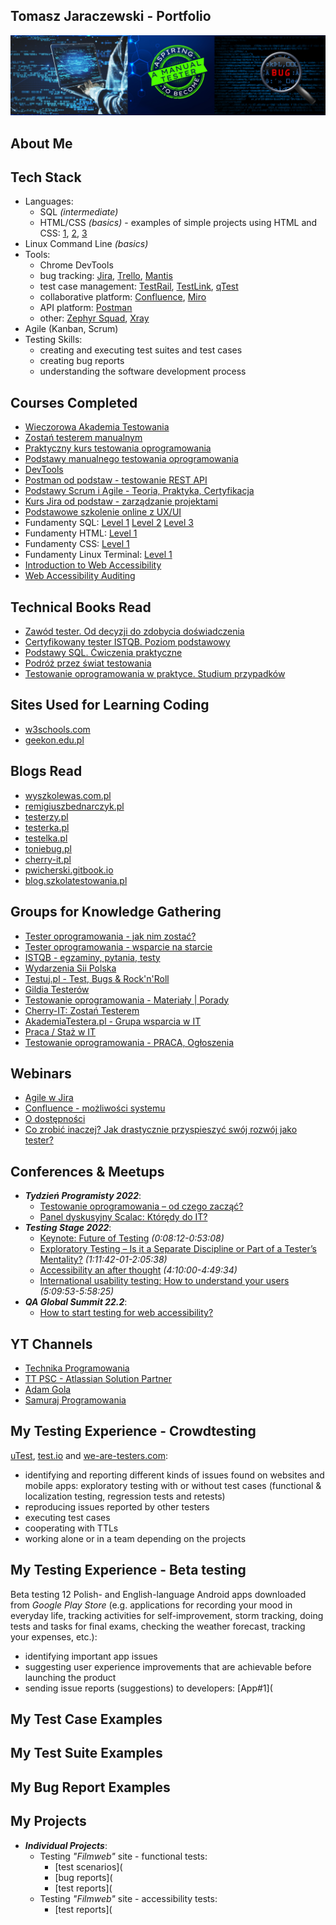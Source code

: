 ## Tomasz Jaraczewski -  Portfolio
![Software Tester](https://github.com/t-jaraczewski/portfolio/blob/main/Manual%20Software%20Tester.png)

## **About Me**

## **Tech Stack**
+ Languages: 
  + SQL *(intermediate)*
  + HTML/CSS *(basics)* - examples of simple projects using HTML and CSS:
      [1](https://codepen.io/t-jaraczewski/full/NWMLEQv), [2](https://codepen.io/t-jaraczewski/full/poVxxqv), [3](https://codepen.io/t-jaraczewski/full/yLjRwmP)
+ Linux Command Line *(basics)*
+ Tools:
  + Chrome DevTools
  + bug tracking: [Jira](https://www.atlassian.com/pl/software/jira), [Trello](https://trello.com/pl), [Mantis](https://www.mantisbt.org)
  + test case management: [TestRail](https://www.gurock.com/testrail), [TestLink](https://testlink.org), [qTest](https://sourceforge.net/projects/qtest)
  + collaborative platform: [Confluence](https://www.atlassian.com/software/confluence), [Miro](https://miro.com)
  + API platform: [Postman](https://www.postman.com)
  + other: [Zephyr Squad](https://marketplace.atlassian.com/apps/1014681/zephyr-squad-test-management-for-jira?tab=overview&hosting=cloud), [Xray](https://www.getxray.app/)
+ Agile (Kanban, Scrum)
+ Testing Skills:
  + creating and executing test suites and test cases
  + creating bug reports
  + understanding the software development process
  
## **Courses Completed**
+ [Wieczorowa Akademia Testowania](https://testuj.pl/course/package/attachment/6336bcfed1e28259196920.pdf)
+ [Zostań testerem manualnym](https://jak-zostac-testerem.pl)
+ [Praktyczny kurs testowania oprogramowania](https://www.udemy.com/course/praktyczny-kurs-testowania-oprogramowania/learn/lecture/28938454?start=0#overview)
+ [Podstawy manualnego testowania oprogramowania](https://www.udemy.com/course/kurs-testowania-oprogramowania/learn/lecture/18697388?start=0#overview)
+ [DevTools](https://szkoleniedlaqa.pl/konsola)
+ [Postman od podstaw - testowanie REST API](https://www.udemy.com/course/postman-od-podstaw-testowanie-rest-api/learn/lecture/30197610?start=0#overview)
+ [Podstawy Scrum i Agile - Teoria, Praktyka, Certyfikacja](https://www.udemy.com/course/scrum-podstawy-teoretyczne-praktyczne-certyfikacja/learn/lecture/8530468?start=0#overview)
+ [Kurs Jira od podstaw - zarządzanie projektami](https://www.udemy.com/course/kurs-jira-od-podstaw-zarzadzanie-projektami/learn/lecture/29785690?start=0#overview)
+ [Podstawowe szkolenie online z UX/UI](https://www.udemy.com/course/podstawowe-szkolenie-uxui/learn/lecture/26880902?start=15#overview)
+ Fundamenty SQL: [Level 1](https://codenga.pl/products/fundamenty_sql_level_1) [Level 2](https://codenga.pl/products/fundamenty_sql_level_2) [Level 3](https://codenga.pl/products/fundamenty_sql_level_3)
+ Fundamenty HTML: [Level 1](https://codenga.pl/products/fundamenty_html_level_1)
+ Fundamenty CSS: [Level 1](https://codenga.pl/products/fundamenty_css_level_1)
+ Fundamenty Linux Terminal: [Level 1](https://codenga.pl/products/fundamenty_terminal_linux_level_1)
+ [Introduction to Web Accessibility](https://www.edx.org/course/web-accessibility-introduction)
+ [Web Accessibility Auditing](https://alison.com/course/web-accessibility-auditing)

## **Technical Books Read**
+ [Zawód tester. Od decyzji do zdobycia doświadczenia](https://helion.pl/ksiazki/zawod-tester-od-decyzji-do-zdobycia-doswiadczenia-radoslaw-smilgin,e_0vj2.htm#format/e)
+ [Certyfikowany tester ISTQB. Poziom podstawowy](https://helion.pl/ksiazki/certyfikowany-tester-istqb-poziom-podstawowy-adam-roman-lucjan-stapp,ctispp.htm#format/e)
+ [Podstawy SQL. Ćwiczenia praktyczne](https://helion.pl/ksiazki/podstawy-sql-cwiczenia-praktyczne-arkadiusz-jakubowski,cwsql.htm#format/d)
+ [Podróż przez świat testowania](https://www.funwithbugs.com/landingpage/juz_jest_dostepna)
+ [Testowanie oprogramowania w praktyce. Studium przypadków](https://helion.pl/ksiazki/testowanie-oprogramowania-w-praktyce-studium-przypadkow-karolina-zmitrowicz-adam-roman,e_0wc1.htm#format/e)

## **Sites Used for Learning Coding**
+ [w3schools.com](https://www.w3schools.com)
+ [geekon.edu.pl](https://geekon.edu.pl)

## **Blogs Read**
+ [wyszkolewas.com.pl](https://www.wyszkolewas.com.pl)
+ [remigiuszbednarczyk.pl](https://remigiuszbednarczyk.pl)
+ [testerzy.pl](https://testerzy.pl)
+ [testerka.pl](https://testerka.pl)
+ [testelka.pl](https://testelka.pl)
+ [toniebug.pl](https://www.toniebug.pl)
+ [cherry-it.pl](http://cherry-it.pl)
+ [pwicherski.gitbook.io](https://pwicherski.gitbook.io)
+ [blog.szkolatestowania.pl](https://blog.szkolatestowania.pl)

## **Groups for Knowledge Gathering**
+ [Tester oprogramowania - jak nim zostać?](https://www.facebook.com/groups/531570473876610)
+ [Tester oprogramowania - wsparcie na starcie](https://www.facebook.com/groups/417833158717454)
+ [ISTQB - egzaminy, pytania, testy](https://www.facebook.com/groups/194288250951242)
+ [Wydarzenia Sii Polska](https://www.facebook.com/groups/810220582655386)
+ [Testuj.pl - Test, Bugs & Rock'n'Roll](https://www.facebook.com/testujpl)
+ [Gildia Testerów](https://www.facebook.com/GildiaTesterow)
+ [Testowanie oprogramowania - Materiały | Porady](https://www.facebook.com/groups/509489587391848)
+ [Cherry-IT: Zostań Testerem](https://www.facebook.com/groups/2133784529983322)
+ [AkademiaTestera.pl - Grupa wsparcia w IT](https://www.facebook.com/groups/574651949645535)
+ [Praca / Staż w IT](https://www.facebook.com/groups/1778129425801951)
+ [Testowanie oprogramowania - PRACA, Ogłoszenia](https://www.facebook.com/groups/215557562210470)

## **Webinars**
+ [Agile w Jira](https://www.youtube.com/watch?v=wppJki3BRM4)
+ [Confluence - możliwości systemu](https://www.youtube.com/watch?v=Y78V3WQrAkc)
+ [O dostępności](https://www.youtube.com/watch?v=wSeIeEMh9os)
+ [Co zrobić inaczej? Jak drastycznie przyspieszyć swój rozwój jako tester?](https://www.4testers.pl/d78dsk98)

## **Conferences & Meetups**
+ **_Tydzień Programisty 2022_**:
  + [Testowanie oprogramowania – od czego zacząć?](https://drive.google.com/file/d/1_NYjW1ztXCFcTaIZLpOAxxzuct06DWyk/view?usp=sharing)
  + [Panel dyskusyjny Scalac: Którędy do IT?](https://drive.google.com/file/d/1psI64hkMXk2hDpQi6bbf16LUrVijZpVq/view?usp=sharing)
+ **_Testing Stage 2022_**:
  + [Keynote: Future of Testing](https://www.youtube.com/watch?v=nMnrY6-uttg) _(0:08:12-0:53:08)_
  + [Exploratory Testing – Is it a Separate Discipline or Part of a Tester’s Mentality?](https://www.youtube.com/watch?v=NVVJyUv9dC0) _(1:11:42-01-2:05:38)_
  + [Accessibility an after thought](https://www.youtube.com/watch?v=NVVJyUv9dC0) _(4:10:00-4:49:34)_
  + [International usability testing: How to understand your users](https://www.youtube.com/watch?v=NVVJyUv9dC0) _(5:09:53-5:58:25)_
+ **_QA Global Summit 22.2_**:
  + [How to start testing for web accessibility?](https://drive.google.com/file/d/1d2O1qBPS437LWs93_Tj7OZKtDHvpPs7N/view?usp=sharing)
  
## **YT Channels**
+ [Technika Programowania](https://www.youtube.com/c/TechnikaProgramowania)
+ [TT PSC - Atlassian Solution Partner](https://www.youtube.com/channel/UC3R3-Hr5-mEvH867VCFDQvA)
+ [Adam Gola](https://www.youtube.com/AdamGola)
+ [Samuraj Programowania](https://www.youtube.com/c/SamurajProgramowania)
  
## **My Testing Experience - Crowdtesting**
[uTest](https://www.utest.com), [test.io](https://test.io) and [we-are-testers.com](https://we-are-testers.com):
  + identifying and reporting different kinds of issues found on websites and mobile apps: exploratory testing with or without test cases (functional & localization testing, regression tests and retests)
  + reproducing issues reported by other testers
  + executing test cases
  + cooperating with TTLs
  + working alone or in a team depending on the projects
  
## **My Testing Experience - Beta testing**
Beta testing 12 Polish- and English-language Android apps downloaded from _Google Play Store_ (e.g. applications for recording your mood in everyday life, tracking activities for self-improvement, storm tracking, doing tests and tasks for final exams, checking the weather forecast, tracking your expenses, etc.):
  + identifying important app issues
  + suggesting user experience improvements that are achievable before launching the product
  + sending issue reports (suggestions) to developers: [App#1](
 
## **My Test Case Examples**

## **My Test Suite Examples**

## **My Bug Report Examples**

## **My Projects**
+ **_Individual Projects_**:
  + Testing _"Filmweb"_ site - functional tests:
    + [test scenarios](
    + [bug reports](
    + [test reports](
  + Testing _"Filmweb"_ site - accessibility tests:
    + [test reports](


